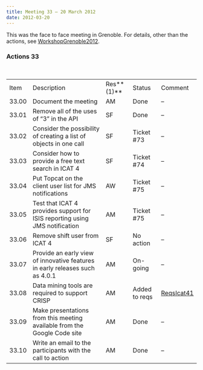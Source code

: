 ```yaml
---
title: Meeting 33 – 20 March 2012
date: 2012-03-20
---
```


This was the face to face meeting in Grenoble. For details, other than
the actions,
see [WorkshopGrenoble2012](https://code.google.com/p/icatproject/wiki/WorkshopGrenoble2012).

### Actions 33

 

|       |                                                                              |            |               |                                                                                  |
| ----- | ---------------------------------------------------------------------------- | ---------- | ------------- | -------------------------------------------------------------------------------- |
| Item  | Description                                                                  | Res**(1)** | Status        | Comment                                                                          |
| 33.00 | Document the meeting                                                         | AM         | Done          | –                                                                                |
| 33.01 | Remove all of the uses of “3” in the API                                     | SF         | Done          | –                                                                                |
| 33.02 | Consider the possibility of creating a list of objects in one call           | SF         | Ticket \#73   | –                                                                                |
| 33.03 | Consider how to provide a free text search in ICAT 4                         | SF         | Ticket \#74   | –                                                                                |
| 33.04 | Put Topcat on the client user list for JMS notifications                     | AW         | Ticket \#75   | –                                                                                |
| 33.05 | Test that ICAT 4 provides support for ISIS reporting using JMS notification  | AM         | Ticket \#75   | –                                                                                |
| 33.06 | Remove shift user from ICAT 4                                                | SF         | No action     | –                                                                                |
| 33.07 | Provide an early view of innovative features in early releases such as 4.0.1 | AM         | On-going      | –                                                                                |
| 33.08 | Data mining tools are required to support CRISP                              | AM         | Added to reqs | [ReqsIcat41](http://code.google.com/p/icatproject/wiki/RequirementsIcat41#CRISP) |
| 33.09 | Make presentations from this meeting available from the Google Code site     | AM         | Done          | –                                                                                |
| 33.10 | Write an email to the participants with the call to action                   | AM         | Done          | –                                                                                |
